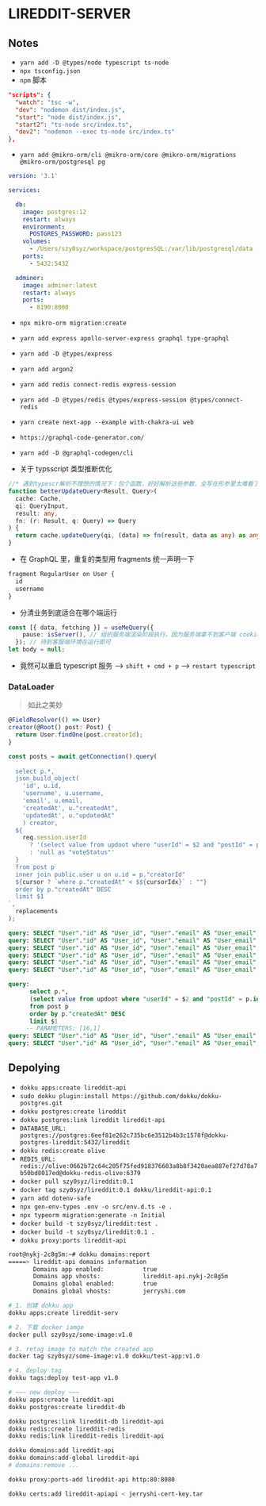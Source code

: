 # LIREDDIT-SERVER

## Notes

- `yarn add -D @types/node typescript ts-node`
- `npx tsconfig.json`
- `npm` 脚本

```json
"scripts": {
  "watch": "tsc -w",
  "dev": "nodemon dist/index.js",
  "start": "node dist/index.js",
  "start2": "ts-node src/index.ts",
  "dev2": "nodemon --exec ts-node src/index.ts"
},
```

- `yarn add @mikro-orm/cli @mikro-orm/core @mikro-orm/migrations @mikro-orm/postgresql pg`

```yml
version: '3.1'

services:

  db:
    image: postgres:12
    restart: always
    environment:
      POSTGRES_PASSWORD: pass123
    volumes:
      - /Users/szy0syz/workspace/postgresSQL:/var/lib/postgresql/data
    ports:
      - 5432:5432

  adminer:
    image: adminer:latest
    restart: always
    ports:
      - 8190:8080
```

- `npx mikro-orm migration:create`
- `yarn add express apollo-server-express graphql type-graphql`
- `yarn add -D @types/express`
- `yarn add argon2`
- `yarn add redis connect-redis express-session`
- `yarn add -D @types/redis @types/express-session @types/connect-redis`
- `yarn create next-app --example with-chakra-ui web`
- `https://graphql-code-generator.com/`
- `yarn add -D @graphql-codegen/cli`

- 关于 typsscript 类型推断优化

```ts
//* 遇到typescr解析不理想的情况下：包个函数，好好解析这些参数，全写在形参里太难看了
function betterUpdateQuery<Result, Query>(
  cache: Cache,
  qi: QueryInput,
  result: any,
  fn: (r: Result, q: Query) => Query
) {
  return cache.updateQuery(qi, (data) => fn(result, data as any) as any);
}
```

- 在 GraphQL 里，重复的类型用 fragments 统一声明一下

```ts
fragment RegularUser on User {
  id
  username
}
```

- 分清业务到底适合在哪个端运行

```ts
const [{ data, fetching }] = useMeQuery({
    pause: isServer(), // 组织服务端渲染阶段执行，因为服务端拿不到客户端 cookie，没必要执行两次
  }); // 待到客服端环境在运行即可
let body = null;
```

- 竟然可以重启 typescript 服务 --> `shift + cmd + p` --> `restart typescript`

### DataLoader

> 如此之美妙

```ts
@FieldResolver(() => User)
creator(@Root() post: Post) {
  return User.findOne(post.creatorId);
}
```

```ts
const posts = await getConnection().query(
  `
  select p.*,
  json_build_object(
    'id', u.id,
    'username', u.username,
    'email', u.email,
    'createdAt', u."createdAt",
    'updatedAt', u."updatedAt"
    ) creator,
  ${
    req.session.userId
      ? '(select value from updoot where "userId" = $2 and "postId" = p.id) "voteStatus"'
      : 'null as "voteStatus"'
  }
  from post p
  inner join public.user u on u.id = p."creatorId"
  ${cursor ? `where p."createdAt" < $${cursorIdx}` : ""}
  order by p."createdAt" DESC
  limit $1
`,
  replacements
);
```

```sql
query: SELECT "User"."id" AS "User_id", "User"."email" AS "User_email", "User"."username" AS "User_username", "User"."password" AS "User_password", "User"."createdAt" AS "User_createdAt", "User"."updatedAt" AS "User_updatedAt" FROM "user" "User" WHERE "User"."id" IN ($1) -- PARAMETERS: [2]
query: SELECT "User"."id" AS "User_id", "User"."email" AS "User_email", "User"."username" AS "User_username", "User"."password" AS "User_password", "User"."createdAt" AS "User_createdAt", "User"."updatedAt" AS "User_updatedAt" FROM "user" "User" WHERE "User"."id" IN ($1) -- PARAMETERS: [1]
query: SELECT "User"."id" AS "User_id", "User"."email" AS "User_email", "User"."username" AS "User_username", "User"."password" AS "User_password", "User"."createdAt" AS "User_createdAt", "User"."updatedAt" AS "User_updatedAt" FROM "user" "User" WHERE "User"."id" IN ($1) -- PARAMETERS: [1]
query: SELECT "User"."id" AS "User_id", "User"."email" AS "User_email", "User"."username" AS "User_username", "User"."password" AS "User_password", "User"."createdAt" AS "User_createdAt", "User"."updatedAt" AS "User_updatedAt" FROM "user" "User" WHERE "User"."id" IN ($1) -- PARAMETERS: [1]
query: SELECT "User"."id" AS "User_id", "User"."email" AS "User_email", "User"."username" AS "User_username", "User"."password" AS "User_password", "User"."createdAt" AS "User_createdAt", "User"."updatedAt" AS "User_updatedAt" FROM "user" "User" WHERE "User"."id" IN ($1) -- PARAMETERS: [1]
query: SELECT "User"."id" AS "User_id", "User"."email" AS "User_email", "User"."username" AS "User_username", "User"."password" AS "User_password", "User"."createdAt" AS "User_createdAt", "User"."updatedAt" AS "User_updatedAt" FROM "user" "User" WHERE "User"."id" IN ($1) -- PARAMETERS: [1]
```

```sql
query:
      select p.*,
      (select value from updoot where "userId" = $2 and "postId" = p.id) "voteStatus"
      from post p
      order by p."createdAt" DESC
      limit $1
     -- PARAMETERS: [16,1]
query: SELECT "User"."id" AS "User_id", "User"."email" AS "User_email", "User"."username" AS "User_username", "User"."password" AS "User_password", "User"."createdAt" AS "User_createdAt", "User"."updatedAt" AS "User_updatedAt" FROM "user" "User" WHERE "User"."id" IN ($1, $2) -- PARAMETERS: [2,1]
query: SELECT "User"."id" AS "User_id", "User"."email" AS "User_email", "User"."username" AS "User_username", "User"."password" AS "User_password", "User"."createdAt" AS "User_createdAt", "User"."updatedAt" AS "User_updatedAt" FROM "user" "User" WHERE "User"."id" IN ($1) -- PARAMETERS: [1]
```

## Depolying

- `dokku apps:create lireddit-api`
- `sudo dokku plugin:install https://github.com/dokku/dokku-postgres.git`
- `dokku postgres:create lireddit`
- `dokku postgres:link lireddit lireddit-api`
- `DATABASE_URL:  postgres://postgres:6eef81e262c735bc6e3512b4b3c1578f@dokku-postgres-lireddit:5432/lireddit`
- `dokku redis:create olive`
- `REDIS_URL:  redis://olive:0662b72c64c205f75fed918376603a8b8f3420aea887ef27d78a7b50bd8017ed@dokku-redis-olive:6379`
- `docker pull szy0syz/lireddit:0.1`
- `docker tag szy0syz/lireddit:0.1 dokku/lireddit-api:0.1`
- `yarn add dotenv-safe`
- `npx gen-env-types .env -o src/env.d.ts -e .`
- `npx typeorm migration:generate -n Initial`
- `docker build -t szy0syz/lireddit:test .`
- `docker build -t szy0syz/lireddit:0.1 .`
- `dokku proxy:ports lireddit-api`

```bash
root@nykj-2c8g5m:~# dokku domains:report
=====> lireddit-api domains information
       Domains app enabled:           true
       Domains app vhosts:            lireddit-api.nykj-2c8g5m
       Domains global enabled:        true
       Domains global vhosts:         jerryshi.com
```

```bash
# 1. 创建 dokku app
dokku apps:create lireddit-serv

# 2. 下载 docker iamge
docker pull szy0syz/some-image:v1.0

# 3. retag image to match the created app
docker tag szy0syz/some-image:v1.0 dokku/test-app:v1.0

# 4. deploy tag
dokku tags:deploy test-app v1.0
```

```bash
# ~~~ new deploy ~~~
dokku apps:create lireddit-api
dokku postgres:create lireddit-db

dokku postgres:link lireddit-db lireddit-api
dokku redis:create lireddit-redis
dokku redis:link lireddit-redis lireddit-api

dokku domains:add lireddit-api
dokku domains:add-global lireddit-api
# domains:remove ...

dokku proxy:ports-add lireddit-api http:80:8080

dokku certs:add lireddit-apiapi < jerryshi-cert-key.tar
```
